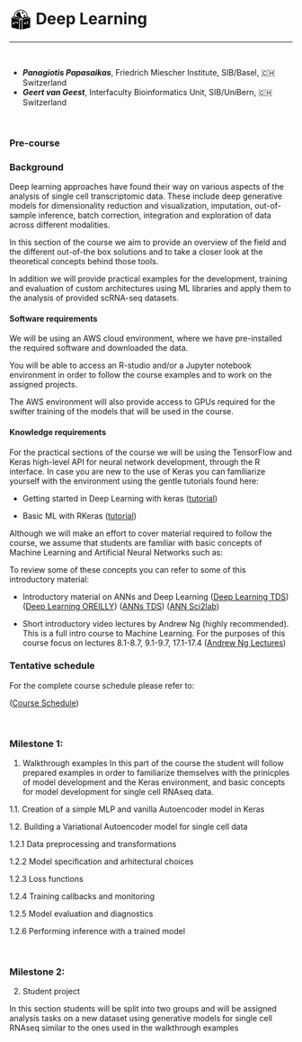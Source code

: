 # <img border="0" src="../logos/deep_learning.png" width="40" height="40" style="vertical-align:middle;"> Deep Learning
***

<br/>

- __*Panagiotis Papasaikas*__, Friedrich Miescher Institute, SIB/Basel, 🇨🇭 Switzerland
- __*Geert van Geest*__, Interfaculty Bioinformatics Unit, SIB/UniBern, 🇨🇭 Switzerland

<br/>

### Pre-course


### Background

Deep learning approaches have found their way on various aspects of the analysis of single cell transcriptomic data. These include deep generative models for dimensionality reduction and visualization,  imputation, out-of-sample inference, batch correction, integration and  exploration of data across different modalities. 

In this section of the course we aim to provide an overview of the field and the different out-of-the box solutions and to take a closer look at the theoretical concepts behind those tools. 

In addition we will provide practical examples for the development, training and evaluation of custom architectures using  ML libraries and apply them to the analysis of provided scRNA-seq datasets. 


#### Software requirements 

We will be using an AWS cloud environment, where we have pre-installed the required software and downloaded the data.

You will be able to access an R-studio and/or a Jupyter notebook environment in order to follow the course examples and to work on the assigned projects. 

The AWS environment will also provide access to GPUs required for the swifter training of the models that will be used in the course.


#### Knowledge requirements

For the practical sections of the course we will be using the TensorFlow and Keras high-level API for neural network development, through the R interface.
In case you are new to the use of Keras you can familiarize yourself with the environment using the gentle tutorials found here:

* Getting started in Deep Learning with keras  ([tutorial](https://machinelearningmastery.com/tensorflow-tutorial-deep-learning-with-tf-keras/))

* Basic ML with RKeras ([tutorial](https://tensorflow.rstudio.com/tutorials/beginners/basic-ml/))


Although we will make an effort to cover material required to follow the course, we assume that students are familiar with basic concepts of Machine Learning and Artificial Neural Networks such as:

To review some of these concepts you can refer to some of this introductory material:

* Introductory material on ANNs and Deep Learning
([Deep Learning TDS](https://towardsdatascience.com/simply-deep-learning-an-effortless-introduction-45591a1c4abb))
([Deep Learning OREILLY](https://www.oreilly.com/library/view/deep-learning/9781491924570/ch01.html))
([ANNs TDS](https://towardsdatascience.com/basic-concepts-of-neural-networks-1a18a7aa2bd2))
([ANN Sci2lab](https://sci2lab.github.io/ml_tutorial/neural_network/))

* Short introductory video lectures by Andrew Ng (highly recommended). 
This is a full intro course to Machine Learning.
For the purposes of this course focus on lectures 8.1-8.7, 9.1-9.7, 17.1-17.4
([Andrew Ng Lectures](https://www.youtube.com/playlist?list=PLLssT5z_DsK-h9vYZkQkYNWcItqhlRJLN))



### Tentative schedule

For the complete course schedule please refer to:

([Course Schedule](https://nbisweden.github.io/single-cell_sib_scilifelab_2021/schedule.html))


<br/>

### Milestone 1:

1. Walkthrough examples 
In this part of the course the student will follow prepared examples in order to familiarize themselves with the prinicples of model development and the Keras environment, and basic concepts for model development for single cell RNAseq data.

1.1. Creation of a simple MLP and vanilla Autoencoder model in Keras

1.2. Building a Variational Autoencoder model for single cell data

1.2.1 Data preprocessing and transformations

1.2.2 Model specification and arhitectural choices

1.2.3 Loss functions

1.2.4 Training callbacks and monitoring

1.2.5 Model evaluation and diagnostics

1.2.6 Performing inference with a trained model

<br/>

### Milestone 2:

2. Student project

In this section students will be split into two groups and will be assigned analysis tasks on a new dataset using generative models for single cell RNAseq similar to the ones used in the walkthrough examples


